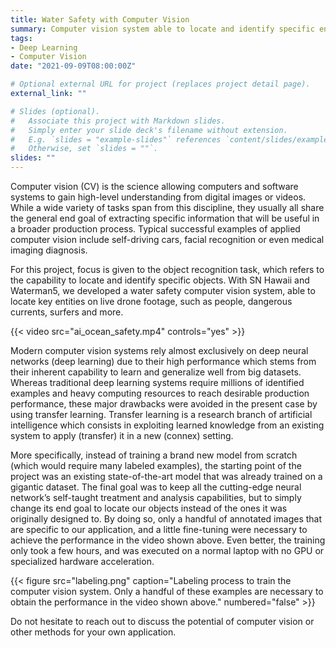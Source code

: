 ```yaml
---
title: Water Safety with Computer Vision
summary: Computer vision system able to locate and identify specific entities on live drone footage, such as people, dangerous currents and more.
tags:
- Deep Learning
- Computer Vision
date: "2021-09-09T08:00:00Z"

# Optional external URL for project (replaces project detail page).
external_link: ""

# Slides (optional).
#   Associate this project with Markdown slides.
#   Simply enter your slide deck's filename without extension.
#   E.g. `slides = "example-slides"` references `content/slides/example-slides.md`.
#   Otherwise, set `slides = ""`.
slides: ""
---
```


Computer vision (CV) is the science allowing computers and software systems to gain high-level understanding from digital images or videos. While a wide variety of tasks span from this discipline, they usually all share the general end goal of extracting specific information that will be useful in a broader production process. Typical successful examples of applied computer vision include self-driving cars, facial recognition or even medical imaging diagnosis.


For this project, focus is given to the object recognition task, which refers to the capability to locate and identify specific objects. With SN Hawaii and Waterman5, we developed a water safety computer vision system, able to locate key entities on live drone footage, such as people, dangerous currents, surfers and more.


{{< video src="ai_ocean_safety.mp4" controls="yes" >}}


Modern computer vision systems rely almost exclusively on deep neural networks (deep learning) due to their high performance which stems from their inherent capability to learn and generalize well from big datasets. Whereas traditional deep learning systems require millions of identified examples and heavy computing resources to reach desirable production performance, these major drawbacks were avoided in the present case by using transfer learning. Transfer learning is a research branch of artificial intelligence which consists in exploiting learned knowledge from an existing system to apply (transfer) it in a new (connex) setting. 


More specifically, instead of training a brand new model from scratch (which would require many labeled examples), the starting point of the project was an existing state-of-the-art model that was already trained on a gigantic dataset. The final goal was to keep all the cutting-edge neural network’s self-taught treatment and analysis capabilities, but to simply change its end goal to locate our objects instead of the ones it was originally designed to. By doing so, only a handful of annotated images that are specific to our application, and a little fine-tuning were necessary to achieve the performance in the video shown above. Even better, the training only took a few hours, and was executed on a normal laptop with no GPU or specialized hardware acceleration.

{{< figure src="labeling.png" caption="Labeling process to train the computer vision system. Only a handful of these examples are necessary to obtain the performance in the video shown above." numbered="false" >}}

Do not hesitate to reach out to discuss the potential of computer vision or other methods for your own application.